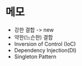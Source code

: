 # 메모

- 강한 결합 -> new
- 약한(느슨한) 결합
- Inversion of Control (IoC)
- Dependency Injection(DI)
- Singleton Pattern
